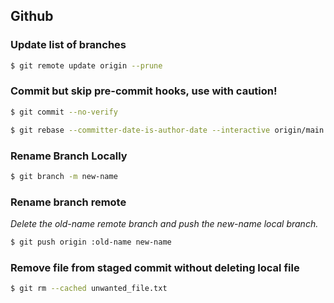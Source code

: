 ## Github

### Update list of branches

```sh
$ git remote update origin --prune
```

### Commit but skip pre-commit hooks, use with caution!

```sh
$ git commit --no-verify
```

```sh
$ git rebase --committer-date-is-author-date --interactive origin/main 
```

### Rename Branch Locally

```sh
$ git branch -m new-name
```

### Rename branch remote

_Delete the old-name remote branch and push the new-name local branch._

```sh
$ git push origin :old-name new-name
```

### Remove file from staged commit without deleting local file

```sh
$ git rm --cached unwanted_file.txt
```
